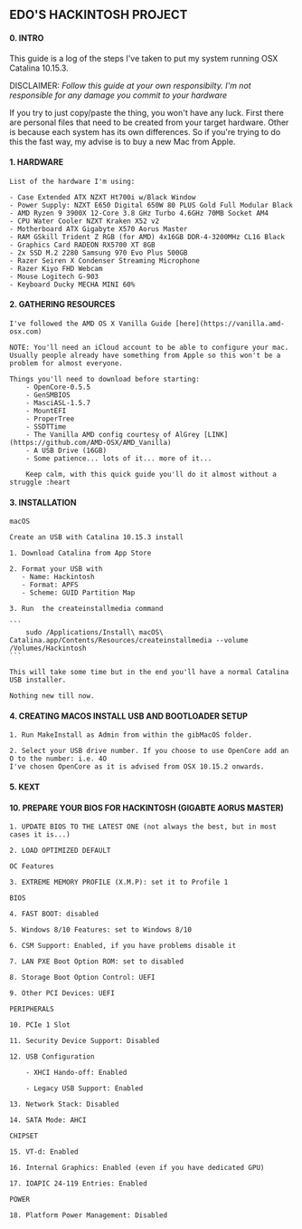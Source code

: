 ## EDO'S HACKINTOSH PROJECT

#### 0. INTRO

This guide is a log of the steps I've taken to put my system running OSX Catalina 10.15.3.

DISCLAIMER: *Follow this guide at your own responsibilty. I'm not responsible for any damage  you commit to your hardware*

If you try to just copy/paste the thing, you won't have any luck. First there are personal files that need to be created from your target hardware. Other is because each system has its own differences. So if you're trying to do this the fast way, my advise is to buy a new Mac from Apple.


#### 1. HARDWARE

    List of the hardware I'm using:

    - Case Extended ATX NZXT Ht700i w/Black Window
    - Power Supply: NZXT E650 Digital 650W 80 PLUS Gold Full Modular Black
    - AMD Ryzen 9 3900X 12-Core 3.8 GHz Turbo 4.6GHz 70MB Socket AM4
    - CPU Water Cooler NZXT Kraken X52 v2
    - Motherboard ATX Gigabyte X570 Aorus Master
    - RAM GSkill Trident Z RGB (for AMD) 4x16GB DDR-4-3200MHz CL16 Black
    - Graphics Card RADEON RX5700 XT 8GB
    - 2x SSD M.2 2280 Samsung 970 Evo Plus 500GB
    - Razer Seiren X Condenser Streaming Microphone
    - Razer Kiyo FHD Webcam
    - Mouse Logitech G-903
    - Keyboard Ducky MECHA MINI 60%


#### 2. GATHERING RESOURCES

    I've followed the AMD OS X Vanilla Guide [here](https://vanilla.amd-osx.com)

    NOTE: You'll need an iCloud account to be able to configure your mac.
    Usually people already have something from Apple so this won't be a problem for almost everyone.

    Things you'll need to download before starting:
        - OpenCore-0.5.5
        - GenSMBIOS
        - MasciASL-1.5.7
        - MountEFI
        - ProperTree
        - SSDTTime
        - The Vanilla AMD config courtesy of AlGrey [LINK](https://github.com/AMD-OSX/AMD_Vanilla)
        - A USB Drive (16GB)
        - Some patience... lots of it... more of it...

        Keep calm, with this quick guide you'll do it almost without a struggle :heart

#### 3. INSTALLATION

    macOS

    Create an USB with Catalina 10.15.3 install

    1. Download Catalina from App Store

    2. Format your USB with
       - Name: Hackintosh
       - Format: APFS
       - Scheme: GUID Partition Map

    3. Run  the createinstallmedia command

    ```
        sudo /Applications/Install\ macOS\ Catalina.app/Contents/Resources/createinstallmedia --volume /Volumes/Hackintosh
    ```

    This will take some time but in the end you'll have a normal Catalina USB installer.

    Nothing new till now.



#### 4. CREATING MACOS INSTALL USB AND BOOTLOADER SETUP

    1. Run MakeInstall as Admin from within the gibMacOS folder.

    2. Select your USB drive number. If you choose to use OpenCore add an O to the number: i.e. 4O
    I've chosen OpenCore as it is advised from OSX 10.15.2 onwards.

#### 5. KEXT


#### 10. PREPARE YOUR BIOS FOR HACKINTOSH (GIGABTE AORUS MASTER)


    1. UPDATE BIOS TO THE LATEST ONE (not always the best, but in most cases it is...)

    2. LOAD OPTIMIZED DEFAULT

    OC Features

    3. EXTREME MEMORY PROFILE (X.M.P): set it to Profile 1

    BIOS

    4. FAST BOOT: disabled

    5. Windows 8/10 Features: set to Windows 8/10

    6. CSM Support: Enabled, if you have problems disable it

    7. LAN PXE Boot Option ROM: set to disabled

    8. Storage Boot Option Control: UEFI

    9. Other PCI Devices: UEFI

    PERIPHERALS

    10. PCIe 1 Slot

    11. Security Device Support: Disabled

    12. USB Configuration

        - XHCI Hando-off: Enabled

        - Legacy USB Support: Enabled

    13. Network Stack: Disabled

    14. SATA Mode: AHCI

    CHIPSET

    15. VT-d: Enabled

    16. Internal Graphics: Enabled (even if you have dedicated GPU)

    17. IOAPIC 24-119 Entries: Enabled

    POWER

    18. Platform Power Management: Disabled
